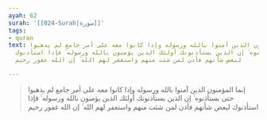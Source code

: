 ```yaml
---
ayah: 62
surah: '[[024-Surah|سورة]]'
tags:
- quran
text: إنما المؤمنون الذين آمنوا بالله ورسوله وإذا كانوا معه على أمر جامع لم يذهبوا
  حتى يستأذنوه ۚ إن الذين يستأذنونك أولئك الذين يؤمنون بالله ورسوله ۚ فإذا استأذنوك
  لبعض شأنهم فأذن لمن شئت منهم واستغفر لهم الله ۚ إن الله غفور رحيم

---
```

> إنما المؤمنون الذين آمنوا بالله ورسوله وإذا كانوا معه على أمر جامع لم يذهبوا حتى يستأذنوه ۚ إن الذين يستأذنونك أولئك الذين يؤمنون بالله ورسوله ۚ فإذا استأذنوك لبعض شأنهم فأذن لمن شئت منهم واستغفر لهم الله ۚ إن الله غفور رحيم
